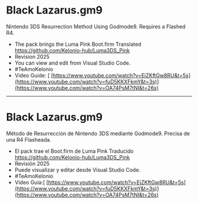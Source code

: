 # Black Lazarus.gm9
Nintendo 3DS Resurrection Method Using Godmode9. Requires a Flashed R4.
- The pack brings the Luma Pink Boot.firm Translated https://github.com/Kelonio-hub/Luma3DS_Pink
- Revision 2025
- You can view and edit from Visual Studio Code.
- #TeAmoKelonio
- Video Guide: [ [https://www.youtube.com/watch?v=EjZKftGw8RU&t=5s](https://www.youtube.com/watch?v=fuD5KKXFkmY&t=3s)](https://www.youtube.com/watch?v=OA74PsM7tNI&t=26s)
  
_________

# Black Lazarus.gm9
Método de Resurrección de Nintendo 3DS mediante Godmode9. Precisa de una R4 Flasheada. 
- El pack trae el  Boot.firm de Luma Pink Traducido https://github.com/Kelonio-hub/Luma3DS_Pink
- Revisión 2025
- Puede visualizar y editar desde Visual Studio Code.
- #TeAmoKelonio
- Vídeo Guía:[  [https://www.youtube.com/watch?v=EjZKftGw8RU&t=5s](https://www.youtube.com/watch?v=fuD5KKXFkmY&t=3s)](https://www.youtube.com/watch?v=OA74PsM7tNI&t=26s)
